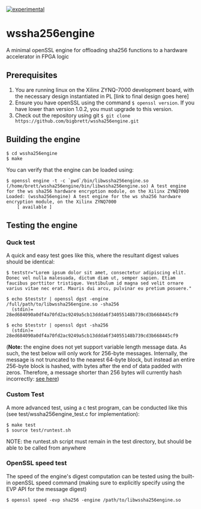 [![experimental](http://badges.github.io/stability-badges/dist/experimental.svg)](http://github.com/badges/stability-badges)
# wssha256engine
A minimal openSSL engine for offloading sha256 functions to a hardware accelerator in FPGA logic

## Prerequisites
1. You are running linux on the Xilinx ZYNQ-7000 development board, with the necessary design instantiated in PL [link to final design goes here]
2. Ensure you have openSSL using the command `$ openssl version`. If you have lower than version 1.0.2, you must upgrade to this version.
3. Check out the repository using git `$ git clone https://github.com/bigbrett/wssha256engine.git` 

## Building the engine

    $ cd wssha256engine
    $ make

You can verify that the engine can be loaded using: 

    $ openssl engine -t -c `pwd`/bin/libwssha256engine.so
    (/home/brett/wssha256engine/bin/libwssha256engine.so) A test engine for the ws sha256 hardware encryption module, on the Xilinx ZYNQ7000
    Loaded: (wssha256engine) A test engine for the ws sha256 hardware encryption module, on the Xilinx ZYNQ7000
        [ available ]

## Testing the engine
### Quck test
A quick and easy test goes like this, where the resultant digest values should be identical: 

    $ teststr="Lorem ipsum dolor sit amet, consectetur adipiscing elit. Donec vel nulla malesuada, dictum diam ut, semper sapien. Etiam faucibus porttitor tristique. Vestibulum id magna sed velit ornare varius vitae nec erat. Mauris dui arcu, pulvinar eu pretium posuere."
    
    $ echo $teststr | openssl dgst -engine /full/path/to/libwssha256engine.so -sha256
      (stdin)= 28ed684090a0df4a70fd2ac9249a5cb13ddda6f34055148b739cd3b668445cf9
    
    $ echo $teststr | openssl dgst -sha256
      (stdin)= 28ed684090a0df4a70fd2ac9249a5cb13ddda6f34055148b739cd3b668445cf9

(**Note:** the engine does not yet support variable length message data. As such, the test below will only work for 256-byte messages. Internally, the message is not truncated to the nearest 64-byte block, but instead an entire 256-byte block is hashed, with bytes after the end of data padded with zeros. Therefore, a message shorter than 256 bytes will currently hash incorrectly: [see here](https://crypto.stackexchange.com/questions/46996/openssl-sha1-message-digest-not-matching-with-nist-vector-input))

### Custom Test
A more advanced test, using a c test program, can be conducted like this (see test/wssha256engine_test.c for implementation): 
    
    $ make test
    $ source test/runtest.sh

NOTE: the runtest.sh script must remain in the test directory, but should be able to be called from anywhere
    
### OpenSSL speed test
The speed of the engine's digest computation can be tested using the built-in openSSL speed command (making sure to explicitly specify using the EVP API for the message digest)

    $ openssl speed -evp sha256 -engine /path/to/libwssha256engine.so


